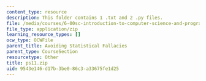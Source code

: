 ```yaml
---
content_type: resource
description: This folder contains 1 .txt and 2 .py files.
file: /media/courses/6-00sc-introduction-to-computer-science-and-programming-spring-2011/9543e146d17b3be086c3a33675fe1d25_ps11.zip
file_type: application/zip
learning_resource_types: []
ocw_type: OCWFile
parent_title: Avoiding Statistical Fallacies
parent_type: CourseSection
resourcetype: Other
title: ps11.zip
uid: 9543e146-d17b-3be0-86c3-a33675fe1d25
---
```

